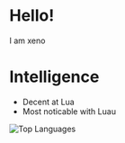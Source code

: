 # Hello!
I am xeno
# Intelligence
- Decent at Lua
- Most noticable with Luau

  
![Top Languages](https://github-readme-stats.vercel.app/api/top-langs/?username=XenoUndefined&theme=tokyo-night)

